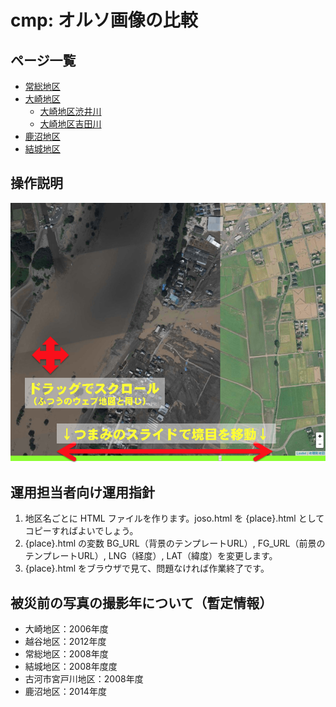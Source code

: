 # cmp: オルソ画像の比較
## ページ一覧

- [常総地区](http://gsi-cyberjapan.github.io/cmp/joso.html)
- [大崎地区](http://gsi-cyberjapan.github.io/cmp/ohsaki.html)
  - [大崎地区渋井川](http://gsi-cyberjapan.github.io/cmp/shibui.html)
  - [大崎地区吉田川](http://gsi-cyberjapan.github.io/cmp/yoshida.html)
- [鹿沼地区](http://gsi-cyberjapan.github.io/cmp/kanuma.html)
- [結城地区](http://gsi-cyberjapan.github.io/cmp/yuki.html)

## 操作説明
![操作説明](op.png)

## 運用担当者向け運用指針
1. 地区名ごとに HTML ファイルを作ります。joso.html を {place}.html としてコピーすればよいでしょう。
2. {place}.html の変数 BG_URL（背景のテンプレートURL）, FG_URL（前景のテンプレートURL）, LNG（経度）, LAT（緯度）を変更します。
3. {place}.html をブラウザで見て、問題なければ作業終了です。

## 被災前の写真の撮影年について（暫定情報）

- 大崎地区：2006年度
- 越谷地区：2012年度
- 常総地区：2008年度
- 結城地区：2008年度度
- 古河市宮戸川地区：2008年度
- 鹿沼地区：2014年度
